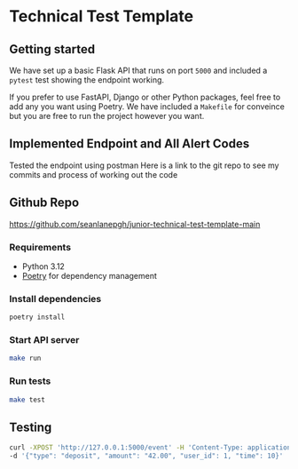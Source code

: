 # Technical Test Template

## Getting started

We have set up a basic Flask API that runs on port `5000` and included a `pytest` test showing the endpoint working.

If you prefer to use FastAPI, Django or other Python packages, feel free to add any you want using Poetry.
We have included a `Makefile` for conveince but you are free to run the project however you want.

## Implemented Endpoint and All Alert Codes

Tested the endpoint using postman
Here is a link to the git repo to see my commits and process of working out the code

## Github Repo

https://github.com/seanlanepgh/junior-technical-test-template-main

### Requirements

- Python 3.12
- [Poetry](https://python-poetry.org/docs/) for dependency management

### Install dependencies

```sh
poetry install
```

### Start API server

```sh
make run
```

### Run tests

```sh
make test
```

## Testing

```sh
curl -XPOST 'http://127.0.0.1:5000/event' -H 'Content-Type: application/json' \
-d '{"type": "deposit", "amount": "42.00", "user_id": 1, "time": 10}'
```
